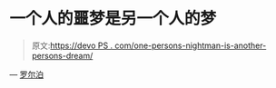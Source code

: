 # 一个人的噩梦是另一个人的梦

> 原文:[https://devo PS . com/one-persons-nightman-is-another-persons-dream/](https://devops.com/one-persons-nightmare-is-another-persons-dream/)

— [罗尔泊](https://devops.com/author/breselman/)